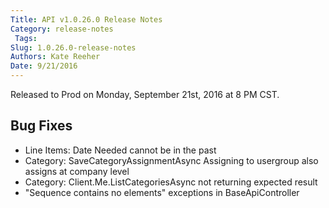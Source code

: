 ```yaml
---
Title: API v1.0.26.0 Release Notes
Category: release-notes
 Tags: 
Slug: 1.0.26.0-release-notes
Authors: Kate Reeher
Date: 9/21/2016
---
```


Released to Prod on Monday, September 21st, 2016 at 8 PM CST.

## Bug Fixes
- Line Items: Date Needed cannot be in the past
- Category: SaveCategoryAssignmentAsync Assigning to usergroup also assigns at company level
- Category: Client.Me.ListCategoriesAsync not returning expected result
- "Sequence contains no elements" exceptions in BaseApiController
